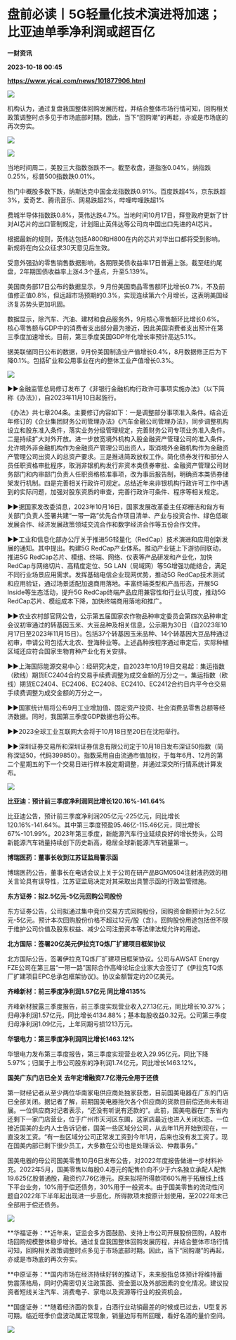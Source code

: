 # 盘前必读丨5G轻量化技术演进将加速；比亚迪单季净利润或超百亿
**一财资讯**

**2023-10-18 00:45**

**https://www.yicai.com/news/101877906.html**

![](https://imgcdn.yicai.com/uppics/slides/2023/10/f6c2ad43bd53698450597371811007d9.jpg)

机构认为，通过复盘我国整体回购发展历程，并结合整体市场行情可知，回购相关政策调整时点多见于市场底部时期。因此，当下“回购潮”的再起，亦或是市场底的再次夯实。

![](https://imgcdn.yicai.com/uppics/images/2019/10/9169e58e881674682c80ef942f95057d.jpg)

![](https://imgcdn.yicai.com/uppics/images/2023/10/f4f5ac69402c793b7bc8003972a43bc9.jpg)

当地时间周二，美股三大指数涨跌不一。截至收盘，道指涨0.04%，纳指跌0.25%，标普500指数跌0.01%。

热门中概股多数下跌，纳斯达克中国金龙指数跌0.91%。百度跌超4%，京东跌超3%，爱奇艺、腾讯音乐、网易跌超2%，哔哩哔哩跌超1%

费城半导体指数跌0.8%，英伟达跌4.7%。当地时间10月17日，拜登政府更新了针对AI芯片的出口管制规定，计划阻止英伟达等公司向中国出口先进的AI芯片。

根据最新的规则，英伟达包括A800和H800在内的芯片对华出口都将受到影响。新规将在向公众征求30天意见后生效。

受意外强劲的零售销售数据影响，各期限美债收益率17日普遍上涨。截至纽约尾盘，2年期国债收益率上涨4.3个基点，升至5.139%。

美国商务部17日公布的数据显示，９月份美国商品零售额环比增长0.7%，不及前值修正值0.8%，但远超市场预期的0.3%，实现连续第六个月增长，这表明美国经济复苏势头更加巩固。

数据显示，除汽车、汽油、建材和食品服务外，9月核心零售额环比增长0.6%。核心零售额与GDP中的消费者支出部分最为接近，因此美国消费者支出预计在第三季度加速增长。目前，第三季度美国GDP年化增长率预计高达5.1%。

据美联储同日公布的数据，9月份美国制造业产值增长0.4%，8月数据修正后为下降0.1%。包括矿业和公用事业在内的整体工业产值增长0.3%。

![](https://imgcdn.yicai.com/uppics/images/2019/10/be231c70bd009c5fbf111e298546d5be.jpg)

►►金融监管总局修订发布了《非银行金融机构行政许可事项实施办法》（以下简称《办法》），自2023年11月10日起施行。

《办法》共七章204条。主要修订内容如下：一是调整部分事项准入条件。结合近年修订的《企业集团财务公司管理办法》《汽车金融公司管理办法》，同步调整机构设立和股东准入条件，落实业务分级管理规定，完善财务公司专项业务准入条件。二是持续扩大对外开放。进一步放宽境外机构入股金融资产管理公司的准入条件，允许境外非金融机构作为金融资产管理公司出资人，取消境外金融机构作为金融资产管理公司出资人的总资产要求。三是推进简政放权工作。简化债券发行和部分人员任职资格审批程序，取消非银机构发行非资本类债券审批、金融资产管理公司财务部门和内审部门负责人任职资格核准事项，改为事后报告制，明确资本类债券储架发行机制。四是完善相关行政许可规定。总结近年来非银机构行政许可工作中遇到的实际问题，加强对股东资质的审查，完善行政许可条件、程序等相关规定。

►►据国家发改委消息，2023年10月16日，国家发展改革委主任郑栅洁和匈方有关部门负责人签署共建“一带一路”优先合作项目清单、产业与投资合作、绿色低碳发展合作、经济发展政策领域交流合作和数字经济合作等五份合作文件。

►►工业和信息化部办公厅关于推进5G轻量化（RedCap）技术演进和应用创新发展的通知。其中提出。构建5G RedCap产业体系。推动产业链上下游协同联动，推进5G RedCap芯片、模组、终端、网络、仪表等产品研发和产业化，加快RedCap与网络切片、高精度定位、5G LAN（局域网）等5G增强功能结合，满足不同行业场景应用需求。发挥基础电信企业现网优势，推动5G RedCap技术测试和应用验证，通过场景适配加速商用落地。丰富终端类型和产品形态，开展5G Inside等生态活动，提升5G RedCap终端产品应用兼容性和行业认可度，推动5G RedCap芯片、模组成本下降，加快终端商用落地和推广。

►►农业农村部官网公告，公示第五届国家农作物品种审定委员会第四次品种审定会议初审通过的转基因玉米、大豆品种及相关信息，公示期为30日（自2023年10月17日至2023年11月15日）。包括37个转基因玉米品种、14个转基因大豆品种通过初审，申请公司包括大北农、登海种业等。上述品种按程序通过审定后，实际种植区域还应符合国家生物育种产业化有关安排。

►►上海国际能源交易中心：经研究决定，自2023年10月19日交易起：集运指数（欧线）期货EC2404合约交易手续费调整为成交金额的万分之一。集运指数（欧线）期货EC2404、EC2406、EC2408、EC2410、EC2412合约日内平今仓交易手续费调整为成交金额的万分之一。

►►国家统计局将公布9月工业增加值、固定资产投资、社会消费品零售总额等经济数据。同时，我国第三季度GDP数据也将公布。

►►2023全球工业互联网大会将于10月18日至20日在沈阳举行。

►►深圳证券交易所和深圳证券信息有限公司定于10月18日发布深证50指数（简称深证50，代码399850）。指数采用自由流通市值加权，于每年6月、12月的第二个星期五的下一个交易日进行样本股定期调整，并通过深交所行情系统计算发布。

![](https://imgcdn.yicai.com/uppics/images/2019/10/a120fc142e35265371964f2946437618.jpg)

**比亚迪：预计前三季度净利润同比增长120.16%-141.64%**

比亚迪公告，预计前三季度净利润205亿元-225亿元，同比增长120.16%-141.64%。其中第三季度预盈95.46亿-115.46亿元，同比增长67%-101.99%。2023年第三季度，新能源汽车行业延续良好的增长势头，公司新能源汽车销量持续创下历史新高，稳居全球新能源汽车销量第一。

**博瑞医药：董事长收到江苏证监局警示函**

博瑞医药公告，董事长在电话会议上关于公司在研产品BGM0504注射液药效的相关言论具有误导性，江苏证监局决定对其采取出具警示函的行政监管措施。

**东方证券：拟2.5亿元-5亿元回购公司股份**

东方证券公告，公司拟通过集中竞价交易方式回购股份，回购资金额预计为2.5亿元-5亿元。预计本次回购股份价格不超过12元/股（含）。回购股份用途包括但不限于维护公司价值及股东权益、减少公司注册资本等法律法规允许的用途。

**北方国际：签署20亿美元伊拉克TQ炼厂扩建项目框架协议**

北方国际公告，签署伊拉克TQ炼厂扩建项目框架协议。公司与AWSAT Energy FZE公司在第三届“一带一路”国际合作高峰论坛企业家大会签订了《伊拉克TQ炼厂扩建项目EPC总承包框架协议》。协议金额暂定约20亿美元。

**齐峰新材：前三季度净利润1.57亿元 同比增4135%**

齐峰新材披露三季度报告，前三季度实现营业收入27.13亿元，同比增长10.37%；归母净利润1.57亿元，同比增长4134.88%；基本每股收益0.32元。公司第三季度归母净利润1.09亿元，上年同期亏损1213万元。

**华银电力：第三季度净利润同比增长1463.12%**

华银电力发布第三季度报告，第三季度实现营业收入29.95亿元，同比下降5.97%；归属于上市公司股东的净利润1.74亿元，同比增长1463.12%。

**国美广东门店已全关 去年定增融资7.7亿港元全用于还债**

第一财经记者从至少两位华南家电供应商处独家获悉，目前国美电器在广东的门店已全部关闭。据记者了解，前期国美电器拖欠各个供应商的货款目前偿还尚未有进展。一位供应商对记者表示，“还没有听说有还款的”。此前，国美电器在广东省内还剩下一家门店营业，位于广州市天河区东圃，这家店最近也进入关闭状态。一位接近国美的业内人士告诉记者，国美一些区域分公司，从去年11月开始到现在，一直没发工资。“有一些区域分公司正常发工资到今年1月，后来也没有发工资了。现在国美内部已剩下很少员工，大多数在公司也是处理诉讼、仲裁事务。”

国美电器的母公司国美零售10月6日发布公告，对2022年度报告做进一步材料补充。2022年5月，国美零售以每股0.4港元的配售价向不少于六名独立承配人配售19.625亿股普通股，融资约7.76亿港元。原来拟将所得款项60%用于拓展线上线下平台业务，10%用于偿还债务，30%用于一般资本。由于国美零售的流动性问题自2022年下半年起出现进一步恶化，所得款项未按原计划使用，至2022年末已全部用于偿还债务。

![](https://imgcdn.yicai.com/uppics/images/2019/10/b9710140727da51d57024fc532818e93.jpg)

**华福证券：**近年来，证监会多方面鼓励、支持上市公司开展股份回购，A股市场回购规模整体稳步增长。通过复盘我国整体回购发展历程，并结合整体市场行情可知，回购相关政策调整时点多见于市场底部时期。因此，当下“回购潮”的再起，亦或是市场底的再次夯实。

**中原证券：**国内市场在经济持续好转的推动下，未来股指总体预计将维持蓄势震荡格局，同时仍需密切关注政策面、资金面以及外部因素的变化情况。建议投资者短线关注汽车、消费电子、家电以及资源等行业的投资机会。

**国盛证券：**随着经济面的恢复，白酒行业动销最差的时候或已过去，U型复苏可期。临近旺季价盘波动属正常现象，销量边际有所回暖，看好名酒的量价空间。

[![](https://imgcdn.yicai.com/uppics/images/2023/08/3a038813de401cb79ca15a6a6f4a8fcc.jpg)](https://s.r.sn.cn/ETYnnt)